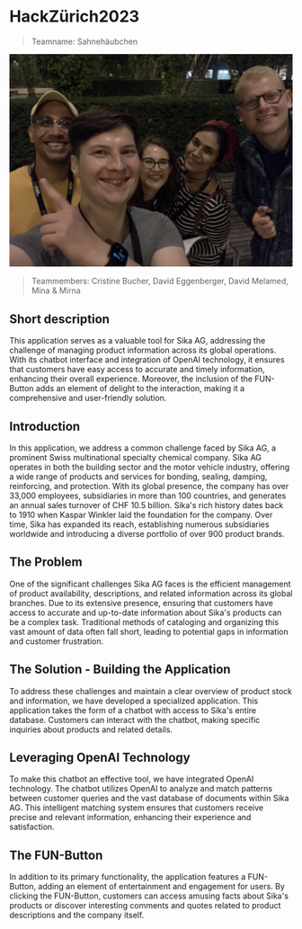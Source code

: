 # HackZürich2023
> Teamname: Sahnehäubchen

![](Sahnehauubschen.jpg)

> Teammembers: Cristine Bucher, David Eggenberger, David Melamed, Mina & Mirna



## Short description
This application serves as a valuable tool for Sika AG, addressing the challenge of managing product information across its global operations. With its chatbot interface and integration of OpenAI technology, it ensures that customers have easy access to accurate and timely information, enhancing their overall experience. Moreover, the inclusion of the FUN-Button adds an element of delight to the interaction, making it a comprehensive and user-friendly solution.

## Introduction
In this application, we address a common challenge faced by Sika AG, a prominent Swiss multinational specialty chemical company. Sika AG operates in both the building sector and the motor vehicle industry, offering a wide range of products and services for bonding, sealing, damping, reinforcing, and protection. With its global presence, the company has over 33,000 employees, subsidiaries in more than 100 countries, and generates an annual sales turnover of CHF 10.5 billion. Sika's rich history dates back to 1910 when Kaspar Winkler laid the foundation for the company. Over time, Sika has expanded its reach, establishing numerous subsidiaries worldwide and introducing a diverse portfolio of over 900 product brands.

## The Problem
One of the significant challenges Sika AG faces is the efficient management of product availability, descriptions, and related information across its global branches. Due to its extensive presence, ensuring that customers have access to accurate and up-to-date information about Sika's products can be a complex task. Traditional methods of cataloging and organizing this vast amount of data often fall short, leading to potential gaps in information and customer frustration.

## The Solution - Building the Application
To address these challenges and maintain a clear overview of product stock and information, we have developed a specialized application. This application takes the form of a chatbot with access to Sika's entire database. Customers can interact with the chatbot, making specific inquiries about products and related details.

## Leveraging OpenAI Technology
To make this chatbot an effective tool, we have integrated OpenAI technology. The chatbot utilizes OpenAI to analyze and match patterns between customer queries and the vast database of documents within Sika AG. This intelligent matching system ensures that customers receive precise and relevant information, enhancing their experience and satisfaction.

## The FUN-Button
In addition to its primary functionality, the application features a FUN-Button, adding an element of entertainment and engagement for users. By clicking the FUN-Button, customers can access amusing facts about Sika's products or discover interesting comments and quotes related to product descriptions and the company itself.
